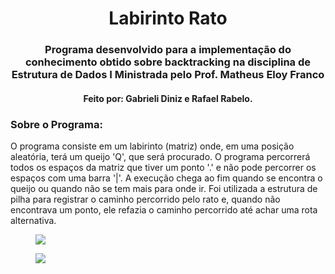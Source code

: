<h1 align="center">Labirinto Rato</h1>
<h3 align='center'>Programa desenvolvido para a implementação do conhecimento obtido sobre backtracking na disciplina de Estrutura de Dados I Ministrada pelo Prof. Matheus Eloy Franco </h3>
<h4 align='center'>Feito por: Gabrieli Diniz e Rafael Rabelo. </h2>

### Sobre o Programa:
O programa consiste em um labirinto (matriz) onde, em uma posição aleatória, terá um queijo 'Q', que será procurado. O programa percorrerá todos os espaços da matriz que tiver um ponto '.' e não pode percorrer os espaços com uma barra '|'.
A execução chega ao fim quando se encontra o queijo ou quando não se tem mais para onde ir. 
Foi utilizada a estrutura de pilha para registrar o caminho percorrido pelo rato e, quando não encontrava um ponto, ele refazia o caminho percorrido até achar uma rota alternativa.

<figure>
  <img src="https://github.com/raffasrabelo/LabirintoRato/assets/140012935/b8f77e5c-fda4-4680-8866-2d844a5dc33b">
</figure>

<figure>
  <img src="https://github.com/raffasrabelo/LabirintoRato/assets/140012935/38989a14-83b1-40b3-91b1-81daa47aedaa">
</figure>

